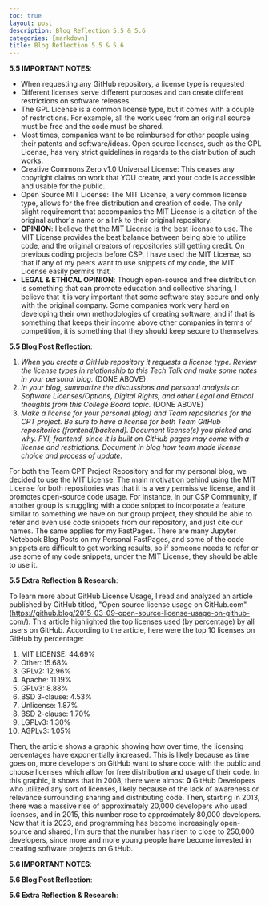 ```yaml
---
toc: true
layout: post
description: Blog Reflection 5.5 & 5.6
categories: [markdown]
title: Blog Reflection 5.5 & 5.6
---
```




**5.5 IMPORTANT NOTES**:

- When requesting any GitHub repository, a license type is requested
- Different licenses serve different purposes and can create different restrictions on software releases
- The GPL License is a common license type, but it comes with a couple of restrictions. For example, all the work used from an original source must be free and the code must be shared.
- Most times, companies want to be reimbursed for other people using their patents and software/ideas. Open source licenses, such as the GPL License, has very strict guidelines in regards to the distribution of such works.
- Creative Commons Zero v1.0 Universal License: This ceases any copyright claims on work that YOU create, and your code is accessible and usable for the public.
- Open Source MIT License: The MIT License, a very common license type, allows for the free distribution and creation of code. The only slight requirement that accompanies the MIT License is a citation of the original author's name or a link to their original repository. 
- **OPINION**: I believe that the MIT License is the best license to use. The MIT License provides the best balance between being able to utilize code, and the original creators of repositories still getting credit. On previous coding projects before CSP, I have used the MIT License, so that if any of my peers want to use snippets of my code, the MIT License easily permits that. 
- **LEGAL & ETHICAL OPINION**: Though open-source and free distribution is something that can promote education and collective sharing, I believe that it is very important that some software stay secure and only with the original company. Some companies work very hard on developing their own methodologies of creating software, and if that is something that keeps their income above other companies in terms of competition, it is something that they should keep secure to themselves. 

**5.5 Blog Post Reflection**:

1. *When you create a GitHub repository it requests a license type. Review the license types in relationship to this Tech Talk and make some notes in your personal blog.* (DONE ABOVE)
2. *In your blog, summarize the discussions and personal analysis on Software Licenses/Options, Digital Rights, and other Legal and Ethical thoughts from this College Board topic.* (DONE ABOVE)
3. *Make a license for your personal (blog) and Team repositories for the CPT project. Be sure to have a license for both Team GitHub repositories (frontend/backend). Document license(s) you picked and why. FYI, frontend, since it is built on GitHub pages may come with a license and restrictions. Document in blog how team made license choice and process of update.*

For both the Team CPT Project Repository and for my personal blog, we decided to use the MIT License. The main motivation behind using the MIT License for both repositories was that it is a very permissive license, and it promotes open-source code usage. For instance, in our CSP Community, if another group is struggling with a code snippet to incorporate a feature similar to something we have on our group project, they should be able to refer and even use code snippets from our repository, and just cite our names. The same applies for my FastPages. There are many Jupyter Notebook Blog Posts on my Personal FastPages, and some of the code snippets are difficult to get working results, so if someone needs to refer or use some of my code snippets, under the MIT License, they should be able to use it.



**5.5 Extra Reflection & Research**:

To learn more about GitHub License Usage, I read and analyzed an article published by GitHub titled, "Open source license usage on GitHub.com" (https://github.blog/2015-03-09-open-source-license-usage-on-github-com/). This article highlighted the top licenses used (by percentage) by all users on GitHub. According to the article, here were the top 10 licenses on GitHub by percentage:

1. MIT LICENSE: 44.69%
2. Other: 15.68%
3. GPLv2: 12.96%
4. Apache: 11.19%
5. GPLv3: 8.88%
6. BSD 3-clause: 4.53%
7. Unlicense: 1.87%
8. BSD 2-clause: 1.70%
9. LGPLv3: 1.30%
10. AGPLv3: 1.05%

Then, the article shows a graphic showing how over time, the licensing percentages have exponentially increased. This is likely because as time goes on, more developers on GitHub want to share code with the public and choose licenses which allow for free distribution and usage of their code. In this graphic, it shows that in 2008, there were almost **0** GitHub Developers who utilized any sort of licenses, likely because of the lack of awareness or relevance surrounding sharing and distributing code. Then, starting in 2013, there was a massive rise of approximately 20,000 developers who used licenses, and in 2015, this number rose to approximately 80,000 developers. Now that it is 2023, and programming has become increasingly open-source and shared, I'm sure that the number has risen to close to 250,000 developers, since more and more young people have become invested in creating software projects on GitHub.



**5.6 IMPORTANT NOTES**:



**5.6 Blog Post Reflection**:


**5.6 Extra Reflection & Research**:

